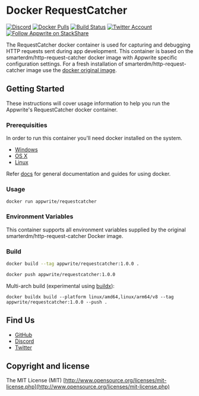 # Docker RequestCatcher

[![Discord](https://img.shields.io/discord/564160730845151244?label=discord&style=flat-square)](https://appwrite.io/discord)
[![Docker Pulls](https://img.shields.io/docker/pulls/appwrite/requestcatcher?color=f02e65&style=flat-square)](https://hub.docker.com/r/appwrite/requestcatcher)
[![Build Status](https://img.shields.io/travis/com/appwrite/docker-requestcatcher?style=flat-square)](https://travis-ci.com/appwrite/docker-requestcatcher)
[![Twitter Account](https://img.shields.io/twitter/follow/appwrite_io?color=00acee&label=twitter&style=flat-square)](https://twitter.com/appwrite_io)
[![Follow Appwrite on StackShare](https://img.shields.io/badge/follow%20on-stackshare-blue?style=flat-square)](https://stackshare.io/appwrite)

The RequestCatcher docker container is used for capturing and debugging HTTP requests sent during app development. This container is based on the smarterdm/http-request-catcher docker image with Appwrite specific configuration settings. For a fresh installation of smarterdm/http-request-catcher image use the [docker original image](https://github.com/SmarterDM/http-request-catcher).

## Getting Started

These instructions will cover usage information to help you run the Appwrite's RequestCatcher docker container.

### Prerequisities

In order to run this container you'll need docker installed on the system.

* [Windows](https://docs.docker.com/docker-for-windows/install/)
* [OS X](https://docs.docker.com/docker-for-mac/install/)
* [Linux](https://docs.docker.com/engine/install/)

Refer [docs](https://docs.docker.com/) for general documentation and guides for using docker.

### Usage

```shell
docker run appwrite/requestcatcher
```

### Environment Variables

This container supports all environment variables supplied by the original smarterdm/http-request-catcher Docker image.

### Build

```bash
docker build --tag appwrite/requestcatcher:1.0.0 .

docker push appwrite/requestcatcher:1.0.0
```

Multi-arch build (experimental using [buildx](https://github.com/docker/buildx)):

```
docker buildx build --platform linux/amd64,linux/arm64/v8 --tag appwrite/requestcatcher:1.0.0 --push .
```

## Find Us

* [GitHub](https://github.com/appwrite)
* [Discord](https://appwrite.io/discord)
* [Twitter](https://twitter.com/appwrite_io)

## Copyright and license

The MIT License (MIT) [http://www.opensource.org/licenses/mit-license.php](http://www.opensource.org/licenses/mit-license.php)

